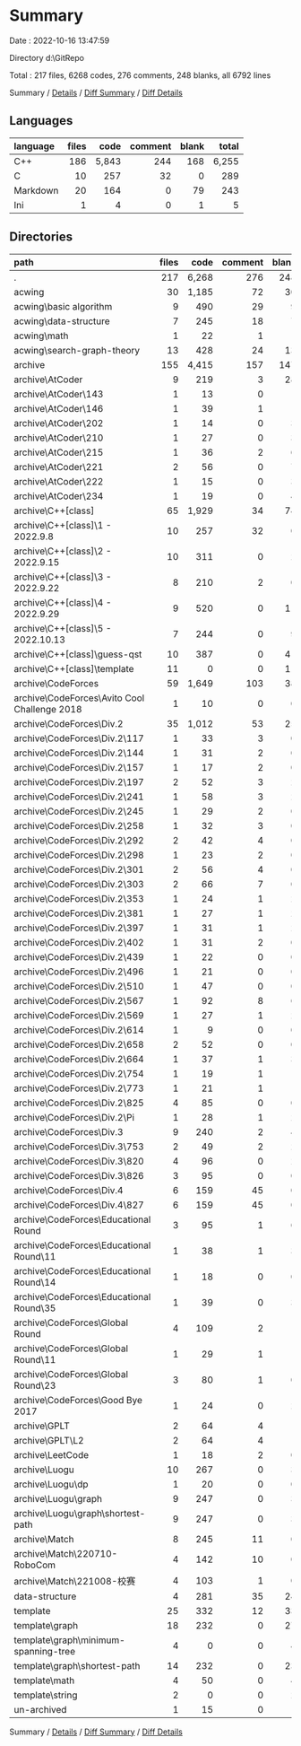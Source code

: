 # Summary

Date : 2022-10-16 13:47:59

Directory d:\\GitRepo

Total : 217 files,  6268 codes, 276 comments, 248 blanks, all 6792 lines

Summary / [Details](details.md) / [Diff Summary](diff.md) / [Diff Details](diff-details.md)

## Languages
| language | files | code | comment | blank | total |
| :--- | ---: | ---: | ---: | ---: | ---: |
| C++ | 186 | 5,843 | 244 | 168 | 6,255 |
| C | 10 | 257 | 32 | 0 | 289 |
| Markdown | 20 | 164 | 0 | 79 | 243 |
| Ini | 1 | 4 | 0 | 1 | 5 |

## Directories
| path | files | code | comment | blank | total |
| :--- | ---: | ---: | ---: | ---: | ---: |
| . | 217 | 6,268 | 276 | 248 | 6,792 |
| acwing | 30 | 1,185 | 72 | 30 | 1,287 |
| acwing\\basic algorithm | 9 | 490 | 29 | 9 | 528 |
| acwing\\data-structure | 7 | 245 | 18 | 7 | 270 |
| acwing\\math | 1 | 22 | 1 | 1 | 24 |
| acwing\\search-graph-theory | 13 | 428 | 24 | 13 | 465 |
| archive | 155 | 4,415 | 157 | 147 | 4,719 |
| archive\\AtCoder | 9 | 219 | 3 | 28 | 250 |
| archive\\AtCoder\\143 | 1 | 13 | 0 | 1 | 14 |
| archive\\AtCoder\\146 | 1 | 39 | 1 | 1 | 41 |
| archive\\AtCoder\\202 | 1 | 14 | 0 | 3 | 17 |
| archive\\AtCoder\\210 | 1 | 27 | 0 | 3 | 30 |
| archive\\AtCoder\\215 | 1 | 36 | 2 | 6 | 44 |
| archive\\AtCoder\\221 | 2 | 56 | 0 | 7 | 63 |
| archive\\AtCoder\\222 | 1 | 15 | 0 | 3 | 18 |
| archive\\AtCoder\\234 | 1 | 19 | 0 | 4 | 23 |
| archive\\C++[class] | 65 | 1,929 | 34 | 74 | 2,037 |
| archive\\C++[class]\\1 - 2022.9.8 | 10 | 257 | 32 | 0 | 289 |
| archive\\C++[class]\\2 - 2022.9.15 | 10 | 311 | 0 | 2 | 313 |
| archive\\C++[class]\\3 - 2022.9.22 | 8 | 210 | 2 | 0 | 212 |
| archive\\C++[class]\\4 - 2022.9.29 | 9 | 520 | 0 | 11 | 531 |
| archive\\C++[class]\\5 - 2022.10.13 | 7 | 244 | 0 | 9 | 253 |
| archive\\C++[class]\\guess-qst | 10 | 387 | 0 | 41 | 428 |
| archive\\C++[class]\\template | 11 | 0 | 0 | 11 | 11 |
| archive\\CodeForces | 59 | 1,649 | 103 | 38 | 1,790 |
| archive\\CodeForces\\Avito Cool Challenge 2018 | 1 | 10 | 0 | 0 | 10 |
| archive\\CodeForces\\Div.2 | 35 | 1,012 | 53 | 25 | 1,090 |
| archive\\CodeForces\\Div.2\\117 | 1 | 33 | 3 | 0 | 36 |
| archive\\CodeForces\\Div.2\\144 | 1 | 31 | 2 | 0 | 33 |
| archive\\CodeForces\\Div.2\\157 | 1 | 17 | 2 | 0 | 19 |
| archive\\CodeForces\\Div.2\\197 | 2 | 52 | 3 | 2 | 57 |
| archive\\CodeForces\\Div.2\\241 | 1 | 58 | 3 | 2 | 63 |
| archive\\CodeForces\\Div.2\\245 | 1 | 29 | 2 | 0 | 31 |
| archive\\CodeForces\\Div.2\\258 | 1 | 32 | 3 | 0 | 35 |
| archive\\CodeForces\\Div.2\\292 | 2 | 42 | 4 | 0 | 46 |
| archive\\CodeForces\\Div.2\\298 | 1 | 23 | 2 | 0 | 25 |
| archive\\CodeForces\\Div.2\\301 | 2 | 56 | 4 | 0 | 60 |
| archive\\CodeForces\\Div.2\\303 | 2 | 66 | 7 | 0 | 73 |
| archive\\CodeForces\\Div.2\\353 | 1 | 24 | 1 | 2 | 27 |
| archive\\CodeForces\\Div.2\\381 | 1 | 27 | 1 | 2 | 30 |
| archive\\CodeForces\\Div.2\\397 | 1 | 31 | 1 | 2 | 34 |
| archive\\CodeForces\\Div.2\\402 | 1 | 31 | 2 | 0 | 33 |
| archive\\CodeForces\\Div.2\\439 | 1 | 22 | 0 | 0 | 22 |
| archive\\CodeForces\\Div.2\\496 | 1 | 21 | 0 | 0 | 21 |
| archive\\CodeForces\\Div.2\\510 | 1 | 47 | 0 | 0 | 47 |
| archive\\CodeForces\\Div.2\\567 | 1 | 92 | 8 | 6 | 106 |
| archive\\CodeForces\\Div.2\\569 | 1 | 27 | 1 | 2 | 30 |
| archive\\CodeForces\\Div.2\\614 | 1 | 9 | 0 | 0 | 9 |
| archive\\CodeForces\\Div.2\\658 | 2 | 52 | 0 | 0 | 52 |
| archive\\CodeForces\\Div.2\\664 | 1 | 37 | 1 | 3 | 41 |
| archive\\CodeForces\\Div.2\\754 | 1 | 19 | 1 | 1 | 21 |
| archive\\CodeForces\\Div.2\\773 | 1 | 21 | 1 | 1 | 23 |
| archive\\CodeForces\\Div.2\\825 | 4 | 85 | 0 | 0 | 85 |
| archive\\CodeForces\\Div.2\\Pi | 1 | 28 | 1 | 2 | 31 |
| archive\\CodeForces\\Div.3 | 9 | 240 | 2 | 4 | 246 |
| archive\\CodeForces\\Div.3\\753 | 2 | 49 | 2 | 2 | 53 |
| archive\\CodeForces\\Div.3\\820 | 4 | 96 | 0 | 2 | 98 |
| archive\\CodeForces\\Div.3\\826 | 3 | 95 | 0 | 0 | 95 |
| archive\\CodeForces\\Div.4 | 6 | 159 | 45 | 0 | 204 |
| archive\\CodeForces\\Div.4\\827 | 6 | 159 | 45 | 0 | 204 |
| archive\\CodeForces\\Educational Round | 3 | 95 | 1 | 6 | 102 |
| archive\\CodeForces\\Educational Round\\11 | 1 | 38 | 1 | 3 | 42 |
| archive\\CodeForces\\Educational Round\\14 | 1 | 18 | 0 | 0 | 18 |
| archive\\CodeForces\\Educational Round\\35 | 1 | 39 | 0 | 3 | 42 |
| archive\\CodeForces\\Global Round | 4 | 109 | 2 | 1 | 112 |
| archive\\CodeForces\\Global Round\\11 | 1 | 29 | 1 | 1 | 31 |
| archive\\CodeForces\\Global Round\\23 | 3 | 80 | 1 | 0 | 81 |
| archive\\CodeForces\\Good Bye 2017 | 1 | 24 | 0 | 2 | 26 |
| archive\\GPLT | 2 | 64 | 4 | 1 | 69 |
| archive\\GPLT\\L2 | 2 | 64 | 4 | 1 | 69 |
| archive\\LeetCode | 1 | 18 | 2 | 0 | 20 |
| archive\\Luogu | 10 | 267 | 0 | 3 | 270 |
| archive\\Luogu\\dp | 1 | 20 | 0 | 0 | 20 |
| archive\\Luogu\\graph | 9 | 247 | 0 | 3 | 250 |
| archive\\Luogu\\graph\\shortest-path | 9 | 247 | 0 | 3 | 250 |
| archive\\Match | 8 | 245 | 11 | 0 | 256 |
| archive\\Match\\220710-RoboCom | 4 | 142 | 10 | 0 | 152 |
| archive\\Match\\221008-校赛 | 4 | 103 | 1 | 0 | 104 |
| data-structure | 4 | 281 | 35 | 24 | 340 |
| template | 25 | 332 | 12 | 33 | 377 |
| template\\graph | 18 | 232 | 0 | 27 | 259 |
| template\\graph\\minimum-spanning-tree | 4 | 0 | 0 | 4 | 4 |
| template\\graph\\shortest-path | 14 | 232 | 0 | 23 | 255 |
| template\\math | 4 | 50 | 0 | 4 | 54 |
| template\\string | 2 | 0 | 0 | 2 | 2 |
| un-archived | 1 | 15 | 0 | 1 | 16 |

Summary / [Details](details.md) / [Diff Summary](diff.md) / [Diff Details](diff-details.md)